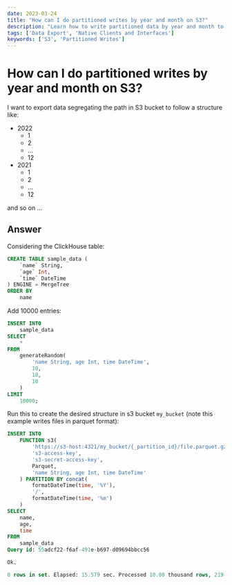 ```yaml
---
date: 2023-03-24
title: "How can I do partitioned writes by year and month on S3?"
description: "Learn how to write partitioned data by year and month to an S3 bucket in ClickHouse, using a custom path structure for organizing the data."
tags: ['Data Export', 'Native Clients and Interfaces']
keywords: ['S3', 'Partitioned Writes']
---
```


# How can I do partitioned writes by year and month on S3?

I want to export data segregating the path in S3 bucket to follow a structure like:

- 2022
  - 1
  - 2
  - ...
  - 12
- 2021
  - 1
  - 2
  - ...
  - 12
  
and so on ...
 
<!-- truncate -->

## Answer

Considering the ClickHouse table:

```sql
CREATE TABLE sample_data (
    `name` String,
    `age` Int,
    `time` DateTime
) ENGINE = MergeTree
ORDER BY
    name
```

Add 10000 entries:

```sql
INSERT INTO
    sample_data
SELECT
    *
FROM
    generateRandom(
        'name String, age Int, time DateTime',
        10,
        10,
        10
    )
LIMIT
    10000;
```

Run this to create the desired structure in s3 bucket `my_bucket` (note this example writes files in parquet format):

```sql
INSERT INTO
    FUNCTION s3(
        'https://s3-host:4321/my_bucket/{_partition_id}/file.parquet.gz',
        's3-access-key',
        's3-secret-access-key',
        Parquet,
        'name String, age Int, time DateTime'
    ) PARTITION BY concat(
        formatDateTime(time, '%Y'),
        '/',
        formatDateTime(time, '%m')
    )
SELECT
    name,
    age,
    time
FROM
    sample_data
Query id: 55adcf22-f6af-491e-b697-d09694bbcc56

Ok.

0 rows in set. Elapsed: 15.579 sec. Processed 10.00 thousand rows, 219.93 KB (641.87 rows/s., 14.12 KB/s.)
```
